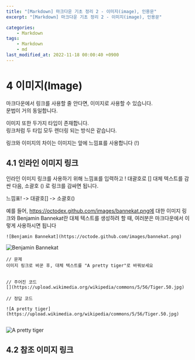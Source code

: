 ```yaml
---
title: "[Markdown] 마크다운 기초 정리 2 - 이미지(image), 인용문"
excerpt: "[Markdown] 마크다운 기초 정리 2 - 이미지(image), 인용문"

categories:
    - Markdown
tags:
    - Markdown
    - md
last_modified_at: 2022-11-18 00:00:40 +0900
---
```



# 4 이미지(Image)

마크다운에서 링크를 사용할 줄 안다면, 이미지로 사용할 수 있습니다.  
문법이 거의 동일합니다.  
  
이미지 또한 두가지 타입이 존재합니다.  
링크처럼 두 타입 모두 렌더링 되는 방식은 같습니다.  
  
링크와 이미지의 차이는 이미지는 앞에 느낌표를 사용합니다 (!)
  
  
## 4.1 인라인 이미지 링크

인라인 이미지 링크를 사용하기 위해 느낌표를 입력하고 ! 대괄호로 [] 대체 텍스트를 감싼 다음, 소괄호 () 로 링크를 감싸면 됩니다.  
  
느낌표! -> 대괄호[] -> 소괄호()  

예를 들어, https://octodex.github.com/images/bannekat.png에 대한 이미지 링크와  Benjamin Bannekat란 대체 텍스트를 생성하려 할 때, 여러분은 마크다운에서 이렇게 사용하시면 됩니다
```
![Benjamin Bannekat](https://octode.github.com/images/bannekat.png)
```

![Benjamin Bannekat](https://octodex.github.com/images/bannekat.png)


```
// 문제 
이미지 링크로 바꾼 후, 대체 텍스트를 "A pretty tiger"로 바꿔보세요


// 주어진 코드 
[](https://upload.wikimedia.org/wikipedia/commons/5/56/Tiger.50.jpg)

// 정답 코드

![A pretty tiger](https://upload.wikimedia.org/wikipedia/commons/5/56/Tiger.50.jpg)


```

![A pretty tiger](https://upload.wikimedia.org/wikipedia/commons/5/56/Tiger.50.jpg)


## 4.2 참조 이미지 링크

